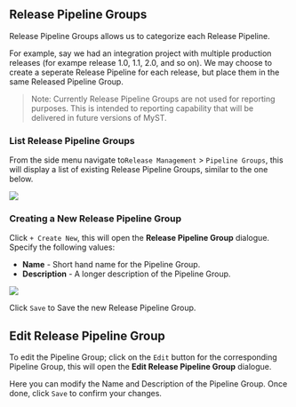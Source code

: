 ## Release Pipeline Groups
Release Pipeline Groups allows us to categorize each Release Pipeline. 

For example, say we had an integration project with multiple production releases (for exampe release 1.0, 1.1, 2.0, and so on). We may choose to create a seperate Release Pipeline for each release, but place them in the same Released Pipeline Group.

> Note: Currently Release Pipeline Groups are not used for reporting purposes. This is intended to reporting capability that will be delivered in future versions of MyST.

### List Release Pipeline Groups
From the side menu navigate to`Release Management` > `Pipeline Groups`, this will display a list of existing Release Pipeline Groups, similar to the one below.

![](img/releasePipelineGroupsList.png)

### Creating a New Release Pipeline Group
Click `+ Create New`, this will open the **Release Pipeline Group** dialogue. Specify the following values:

* **Name** - Short hand name for the Pipeline Group.
* **Description** - A longer description of the Pipeline Group.

![](img/releasePipelineGroupsAdd.png)

Click `Save` to Save the new Release Pipeline Group.

## Edit Release Pipeline Group
To edit the Pipeline Group; click on the `Edit` button for the corresponding Pipeline Group, this will open the **Edit Release Pipeline Group** dialogue.

Here you can modify the Name and Description of the Pipeline Group. Once done, click `Save` to confirm your changes.




